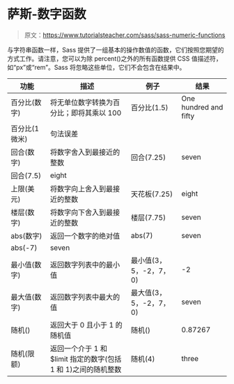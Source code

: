 # 萨斯-数字函数

> 原文：<https://www.tutorialsteacher.com/sass/sass-numeric-functions>

与字符串函数一样，Sass 提供了一组基本的操作数值的函数，它们按照您期望的方式工作。请注意，您可以为除 percent()之外的所有函数提供 CSS 值描述符，如“px”或“rem”。Sass 将忽略这些单位，它们不会包含在结果中。

| 功能 | 描述 | 例子 | 结果 |
| --- | --- | --- | --- |
| 百分比(数字) | 将无单位数字转换为百分比；即将其乘以 100 | 百分比(1.5) | One hundred and fifty |
| 百分比(1 微米) | 句法误差 |
| 回合(数字) | 将数字舍入到最接近的整数 | 回合(7.25) | seven |
| 回合(7.5) | eight |
| 上限(美元) | 将数字向上舍入到最接近的整数 | 天花板(7.25) | eight |
| 楼层(数字) | 将数字向下舍入到最接近的整数 | 楼层(7.75) | seven |
| abs(数字) | 返回一个数字的绝对值 | abs(7) | seven |
| abs(-7) | seven |
| 最小值(数字) | 返回数字列表中的最小值 | 最小值(3，5，-2，7，0) | -2 |
| 最大值(数字) | 返回数字列表中最大的值 | 最大值(3，5，-2，7，0) | seven |
| 随机() | 返回大于 0 且小于 1 的随机值 | 随机() | 0.87267 |
| 随机(限额) | 返回一个介于 1 和$limit 指定的数字(包括 1 和 1)之间的随机整数 | 随机(4) | three |